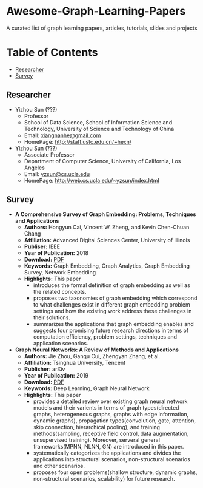 # Awesome-Graph-Learning-Papers
A curated list of graph learning papers, articles, tutorials, slides and projects


# Table of Contents
+ [Researcher](#researcher)
+ [Survey](#survey)


## Researcher
+ Yizhou Sun (???)
  + Professor
  + School of Data Science, School of Information Science and Technology, University of Science and Technology of China
  + Email: xiangnanhe@gmail.com
  + HomePage: http://staff.ustc.edu.cn/~hexn/
+ Yizhou Sun (???)
  + Associate Professor
  + Department of Computer Science, University of California, Los Angeles
  + Email: yzsun@cs.ucla.edu
  + HomePage: http://web.cs.ucla.edu/~yzsun/index.html

## Survey
+ **A Comprehensive Survey of Graph Embedding: Problems, Techniques and Applications**
  + **Authors:** Hongyun Cai, Vincent W. Zheng, and Kevin Chen-Chuan Chang
  + **Affiliation:** Advanced Digital Sciences Center, University of Illinois
  + **Publiser:** IEEE
  + **Year of Publication:** 2018
  + **Download:** [PDF](https://ieeexplore.ieee.org/document/8294302)
  + **Keywords:** Graph Embedding, Graph Analytics, Graph Embedding Survey, Network Embedding
  + **Highlights:** This paper
    +  introduces the formal definition of graph embedding as well as the related concepts.
    +  proposes two taxonomies of graph embedding which correspond to what challenges exist in different graph embedding problem settings and how the existing work address these challenges in their solutions.
    +  summarizes the applications that graph embedding enables and suggests four promising future research directions in terms of computation efficiency, problem settings, techniques and application scenarios.
+ **Graph Neural Networks: A Review of Methods and Applications**
  + **Authors:** Jie Zhou, Ganqu Cui, Zhengyan Zhang, et al.
  + **Affiliation:** Tsinghua University, Tencent
  + **Publisher:** arXiv
  + **Year of Publication:** 2019
  + **Download:** [PDF](https://arxiv.org/pdf/1812.08434.pdf)
  + **Keywords:** Deep Learning, Graph Neural Network 
  + **Highlights:** This paper
    + provides a detailed review over existing graph neural network models and their varients in terms of graph types(directed graphs, heterogeneous graphs, graphs with edge information, dynamic graphs), propagation types(convolution, gate, attention, skip connection, hierarchical pooling), and training methods(sampling, receptive field control, data augmentation, unsupervised training). Moreover, serveral general frameworks(MPNN, NLNN, GN) are introduced in this paper.
    + systematically categorizes the applications and divides the applications into structural scenarios, non-structural scenarios and other scenarios.
    + proposes four open problems(shallow structure, dynamic graphs, non-structural scenarios, scalability) for future research.



